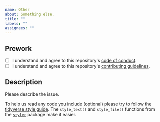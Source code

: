 ```yaml
---
name: Other
about: Something else.
title: ""
labels: ""
assignees: ""
---
```


## Prework

* [ ] I understand and agree to this repository's [code of conduct](https://github.com/wlandau/targets-minimal/blob/master/CODE_OF_CONDUCT.md).
* [ ] I understand and agree to this repository's [contributing guidelines](https://github.com/wlandau/targets-minimal/blob/master/CONTRIBUTING.md).

## Description

Please describe the issue.

To help us read any code you include (optional) please try to follow the [tidyverse style guide](https://style.tidyverse.org/). The `style_text()` and `style_file()` functions from the [`styler`](https://github.com/r-lib/styler) package make it easier.
